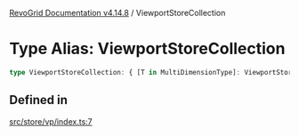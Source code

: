 [RevoGrid Documentation v4.14.8](README.md) / ViewportStoreCollection

# Type Alias: ViewportStoreCollection

```ts
type ViewportStoreCollection: { [T in MultiDimensionType]: ViewportStore };
```

## Defined in

[src/store/vp/index.ts:7](https://github.com/revolist/revogrid/blob/e548e2f67dd1ccbf7f1e03dfbe23431ad8065184/src/store/vp/index.ts#L7)
